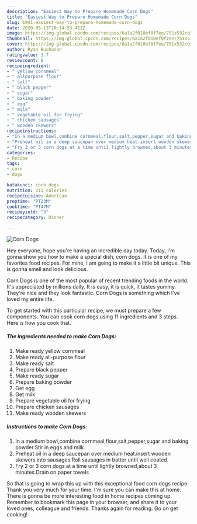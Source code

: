 ```yaml
---
description: "Easiest Way to Prepare Homemade Corn Dogs"
title: "Easiest Way to Prepare Homemade Corn Dogs"
slug: 1941-easiest-way-to-prepare-homemade-corn-dogs
date: 2020-08-13T20:14:53.422Z
image: https://img-global.cpcdn.com/recipes/6a1a2f010ef0f7ee/751x532cq70/corn-dogs-recipe-main-photo.jpg
thumbnail: https://img-global.cpcdn.com/recipes/6a1a2f010ef0f7ee/751x532cq70/corn-dogs-recipe-main-photo.jpg
cover: https://img-global.cpcdn.com/recipes/6a1a2f010ef0f7ee/751x532cq70/corn-dogs-recipe-main-photo.jpg
author: Ryan Buchanan
ratingvalue: 3.7
reviewcount: 8
recipeingredient:
- " yellow cornmeal"
- " allpurpose flour"
- " salt"
- " black pepper"
- " sugar"
- " baking powder"
- " egg"
- " milk"
- " vegetable oil for frying"
- " chicken sausages"
- " wooden skewers"
recipeinstructions:
- "In a medium bowl,combine cornmeal,flour,salt,pepper,sugar and baking powder.Stir in eggs and milk."
- "Preheat oil in a deep saucepan over medium heat.insert wooden skewers into sausages.Roll sausages in batter until well coated."
- "Fry 2 or 3 corn dogs at a time until lightly browned,about 3 minutes.Drain on paper towels"
categories:
- Recipe
tags:
- corn
- dogs

katakunci: corn dogs 
nutrition: 211 calories
recipecuisine: American
preptime: "PT23M"
cooktime: "PT47M"
recipeyield: "3"
recipecategory: Dinner

---
```



![Corn Dogs](https://img-global.cpcdn.com/recipes/6a1a2f010ef0f7ee/751x532cq70/corn-dogs-recipe-main-photo.jpg)

Hey everyone, hope you're having an incredible day today. Today, I'm gonna show you how to make a special dish, corn dogs. It is one of my favorites food recipes. For mine, I am going to make it a little bit unique. This is gonna smell and look delicious.

Corn Dogs is one of the most popular of recent trending foods in the world. It's appreciated by millions daily. It is easy, it is quick, it tastes yummy. They're nice and they look fantastic. Corn Dogs is something which I've loved my entire life.




To get started with this particular recipe, we must prepare a few components. You can cook corn dogs using 11 ingredients and 3 steps. Here is how you cook that.

<!--inarticleads1-->

##### The ingredients needed to make Corn Dogs:

1. Make ready  yellow cornmeal
1. Make ready  all-purpose flour
1. Make ready  salt
1. Prepare  black pepper
1. Make ready  sugar
1. Prepare  baking powder
1. Get  egg
1. Get  milk
1. Prepare  vegetable oil for frying
1. Prepare  chicken sausages
1. Make ready  wooden skewers




<!--inarticleads2-->

##### Instructions to make Corn Dogs:

1. In a medium bowl,combine cornmeal,flour,salt,pepper,sugar and baking powder.Stir in eggs and milk.
1. Preheat oil in a deep saucepan over medium heat.insert wooden skewers into sausages.Roll sausages in batter until well coated.
1. Fry 2 or 3 corn dogs at a time until lightly browned,about 3 minutes.Drain on paper towels




So that is going to wrap this up with this exceptional food corn dogs recipe. Thank you very much for your time. I'm sure you can make this at home. There is gonna be more interesting food in home recipes coming up. Remember to bookmark this page in your browser, and share it to your loved ones, colleague and friends. Thanks again for reading. Go on get cooking!
